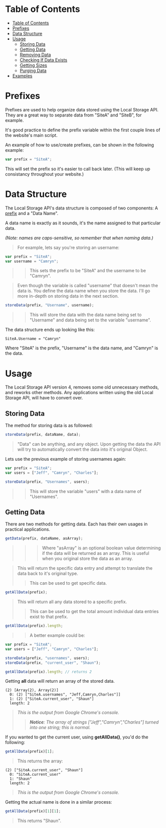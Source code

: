 Table of Contents
=================
   * [Table of Contents](#table-of-contents)
   * [Prefixes](#prefixes)
   * [Data Structure](#data-structure)
   * [Usage](#usage)
      * [Storing Data](#storing-data)
      * [Getting Data](#getting-data)
      * [Removing Data](#removing-data)
      * [Checking If Data Exists](#checking-if-data-exists)
      * [Getting Sizes](#getting-sizes)
      * [Purging Data](#purging-data)
   * [Examples](#examples)

Prefixes
========
Prefixes are used to help organize data stored using the Local Storage API. They are a great way to separate data from "SiteA" and "SiteB", for example.

It's good practice to define the prefix variable within the first couple lines of the website's main script.

An example of how to use/create prefixes, can be shown in the following example:

```javascript
var prefix = "SiteA";
```
This will set the prefix so it's easier to call back later. (This will keep up consistancy throughout your website.)

Data Structure
==============
The Local Storage API's data structure is composed of two components: A [prefix](#prefixes) and a "Data Name".

A data name is exactly as it sounds, it's the name assigned to that particular data.

*(Note: names are caps-sensitive, so remember that when naming data.)*
>For example, lets say you're storing an username:
```javascript
var prefix = "SiteA";
var username = "Camryn";
```
>> This sets the prefix to be "SiteA" and the username to be "Camryn".

> Even though the variable is called "username" that doesn't mean the data is. You define the data name when you store the data.
> I'll go more in-depth on storing data in the next section.
```javascript
storeData(prefix, "Username", username);
```
>> This will store the data with the data name being set to "Username" and data being set to the variable "username".

The data structure ends up looking like this:
```
SiteA.Username = "Camryn"
```
Where "SiteA" is the prefix, "Username" is the data name, and "Camryn" is the data.

Usage
=====
The Local Storage API version 4, removes some old unnecessary methods, and reworks other methods. Any applications written using the old Local Storage API, will have to convert over. 

Storing Data
------------
The method for storing data is as followed:
```javascript
storeData(prefix, dataName, data);
```
> "Data" can be anything, and any object. Upon getting the data the API will try to automatically convert the data into it's original Object.

Lets use the previous example of storing usernames again:

```javascript
var prefix = "SiteA";
var users = ["Jeff", "Camryn", "Charles"];

storeData(prefix, "Usernames", users);
```
>> This will store the variable "users" with a data name of "Usernames".

Getting Data
------------
There are two methods for getting data. Each has their own usages in practical applications.

```javascript
getData(prefix, dataName, asArray);
```
>>> Where "asArray" is an optional boolean value determining if the data will be returned as an array.
>>> This is useful when you original store the data as an array.

> This will return the specific data entry and attempt to translate the data back to it's original type.
>> This can be used to get specific data.

```javascript
getAllData(prefix);
```

> This will return all any data stored to a specific prefix.
>> This can be used to get the total amount individual data entries exist to that prefix.

```javascript
getAllData(prefix).length;
```

>> A better example could be:

```javascript
var prefix = "SiteA";
var users = ["Jeff", "Camryn", "Charles"];

storeData(prefix, "usernames", users);
storeData(prefix, "current_user", "Shaun");

getAllData(prefix).length; // returns 2
```

Getting **all** data will return an array of the stored data.
```
(2) [Array(2), Array(2)]
  0: (2) ["SiteA.usernames", "Jeff,Camryn,Charles"]]
  1: (2) ["SiteA.current_user", "Shaun"]
  length: 2
```
> _This is the output from Google Chrome's console._
>> _**Notice**: The array of strings ["Jeff","Camryn","Charles"] turned into one string; this is normal._

If you wanted to get the current user, using **getAllData()**, you'd do the following:
```javascript
getAllData(prefix)[1];
```
> This returns the array:
```
(2) ["SiteA.current_user", "Shaun"]
  0: "SiteA.current_user"
  1: "Shaun"
  length: 2
```
> _This is the output from Google Chrome's console._

Getting the actual name is done in a similar process:
```javascript
getAllData(prefix)[1][1];
```
> This returns "Shaun".
